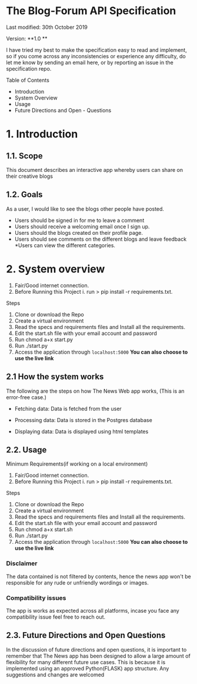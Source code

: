 # The Blog-Forum API Specification

Last modified: 30th October 2019

Version: **1.0 **

I have tried my best to make the specification easy to read and implement, so if you come across any inconsistencies or experience any difficulty, do let me know by sending an email here, or by reporting an issue in the specification repo.

Table of Contents
- Introduction
- System Overview
- Usage
- Future Directions and Open - Questions

# 1. Introduction
## 1.1. Scope

This document describes an interactive app whereby users can share on their creative blogs

## 1.2. Goals

As a user, I would like to see the blogs other people have posted.

* Users should be signed in for me to leave a comment
* Users should receive a welcoming email once I sign up.
* Users should the blogs created on their profile page.
* Users should see comments on the different blogs and leave feedback
*Users can view the different categories.

# 2. System overview
1. Fair/Good internet connection.
2. Before Running this Project
  i. run  > pip install -r requirements.txt.


  Steps
1. Clone or download the Repo
2. Create a virtual environment
3. Read the specs and requirements files and Install all the requirements.
4. Edit the start.sh file with your email account and password
6. Run chmod a+x start.py
7. Run ./start.py
8. Access the application through `localhost:5000`
  **You can also choose to use the live link**

## 2.1 How the system works
The following are the steps on how The News Web app works, (This is an error-free case.)

   - Fetching data:
       Data is fetched from the user

  - Processing data:
        Data is stored in the Postgres database
  - Displaying data:
        Data is displayed using html templates


## 2.2. Usage

Minimum Requirements(if working on a local environment)
1. Fair/Good internet connection.
2. Before Running this Project
  i. run  > pip install -r requirements.txt.


  Steps
1. Clone or download the Repo
2. Create a virtual environment
3. Read the specs and requirements files and Install all the requirements.
4. Edit the start.sh file with your email account and password
6. Run chmod a+x start.sh
7. Run ./start.py
8. Access the application through `localhost:5000`
  **You can also choose to use the live link**
### Disclaimer

The data contained is not filtered by contents, hence the news app won't be responsible for any rude or unfriendly wordings or images.

### Compatibility issues

The app is works as expected across all platforms, incase you face any compatibility issue feel free to reach out.

## 2.3. Future Directions and Open Questions

In the discussion of future directions and open questions, it is important to remember that The News app has been designed to allow a large amount of flexibility for many different future use cases. This is because it is implemented using an approved Python(FLASK) app structure. Any suggestions and changes are welcomed